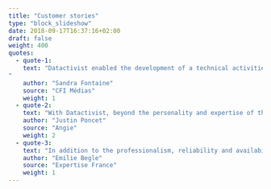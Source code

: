 ```yaml
---
title: "Customer stories"
type: "block_slideshow"
date: 2018-09-17T16:37:16+02:00
draft: false
weight: 400
quotes:
  - quote-1:
    text: "Datactivist enabled the development of a technical activities program that is consistent and creative, but especially accessible to all targeted participants. With its knowledge of the open gov / open data network, Datactivist allowed the project to be part of a complex and constantly changing ecosystem. Finally, I really appreciated the strong availability of the team outside the mission, to finalize the project process and to follow up, both with the partners ... and with myself!
"
    author: "Sandra Fontaine"
    source: "CFI Médias"
    weight: 1
  - quote-2:
    text: "With Datactivist, beyond the personality and expertise of the founders, it is the certainty to begin a data strategy that makes sense. Together we developed social data analysis methodologies with R that require high skills in both coding and opinion strategies. It was a successful partnership that has allowed us to make a real leap forward, an adventure far from over."
    author: "Justin Poncet"
    source: "Angie"
    weight: 2
  - quote-3:
    text: "In addition to the professionalism, reliability and availability of Datactivist team, the quality and relevance of their expertise made it possible to develop accurate diagnoses on open government and open data in three countries, and to establish detailed programs for the administration and civil society. Collaboration with the different partners, adaptability to diverse countries and environments, provision of a vast network of experts: many skills and qualities that we hope to re-enlist very soon!" 
    author: "Emilie Begle"
    source: "Expertise France"
    weight: 1
---
```





